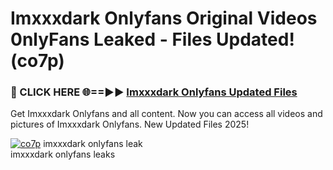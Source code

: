 # Imxxxdark Onlyfans Original Videos 0nlyFans Leaked - Files Updated! (co7p)

<h3>🔴 CLICK HERE 🌐==►► <a href="https://tinyurl.com/2jnfzry5" rel="nofollow">Imxxxdark Onlyfans Updated Files</a></h3>

Get Imxxxdark Onlyfans and all content. Now you can access all videos and pictures of Imxxxdark Onlyfans. New Updated Files 2025!

[![co7p](https://i.imgur.com/GyGTBgg.gif)](https://tinyurl.com/2jnfzry5)
imxxxdark onlyfans leak<br>
imxxxdark onlyfans leaks